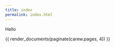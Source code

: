 ```yaml
---
title: index
permalink: index.html
---
```


Hello

{{ render_documents(paginate(carew.pages, 4)) }}
